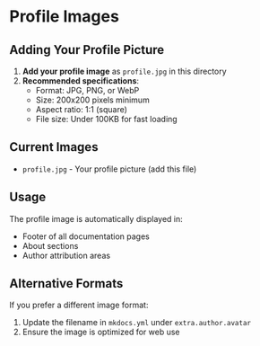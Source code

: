 # Profile Images

## Adding Your Profile Picture

1. **Add your profile image** as `profile.jpg` in this directory
2. **Recommended specifications**:
   - Format: JPG, PNG, or WebP
   - Size: 200x200 pixels minimum
   - Aspect ratio: 1:1 (square)
   - File size: Under 100KB for fast loading

## Current Images

- `profile.jpg` - Your profile picture (add this file)

## Usage

The profile image is automatically displayed in:
- Footer of all documentation pages
- About sections
- Author attribution areas

## Alternative Formats

If you prefer a different image format:
1. Update the filename in `mkdocs.yml` under `extra.author.avatar`
2. Ensure the image is optimized for web use